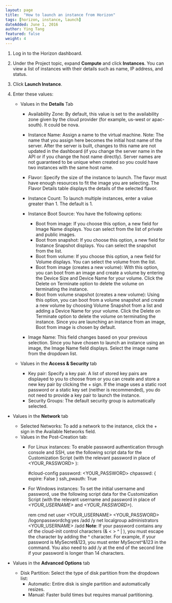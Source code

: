 ```yaml
---
layout: page
title:  "How to launch an instance from Horizon"
tags: [horizon, instance, launch]
dateAdded: June 1, 2016
author: Ying Tang
featured: false
weight: 4
---
```



1. Log in to the Horizon dashboard.
2. Under the Project topic, expand **Compute** and click **Instances**. You can view a list of instances with their details such as name, IP address, and status. 
3. Click **Launch Instance**.
4. Enter these values:

   * Values in the **Details** Tab

      * Availability Zone: By default, this value is set to the availability zone given by the cloud provider (for example, us-west or apac-south). It could be nova.
      * Instance Name: Assign a name to the virtual machine. Note: The name that you assign here becomes the initial host name of the server. After the server is built, changes to this name are not updated in the dashboard (if you change the server name in the API or if you change the host name directly). Server names are not guaranteed to be unique when created so you could have two instances with the same host name.
      * Flavor: Specify the size of the instance to launch. The flavor must have enough resources to fit the image you are selecting. The Flavor Details table displays the details of the selected flavor.
      * Instance Count: To launch multiple instances, enter a value greater than 1. The default is 1.
      * Instance Boot Source: You have the following options:

		* Boot from image: If you choose this option, a new field for Image Name displays. You can select from the list of private and public images.
        * Boot from snapshot: If you choose this option, a new field for Instance Snapshot displays. You can select the snapshot from the list.
		* Boot from volume: If you choose this option, a new field for Volume displays. You can select the volume from the list.
		* Boot from image (creates a new volume): With this option, you can boot from an image and create a volume by entering the Device Size and Device Name for your volume. Click the Delete on Terminate option to delete the volume on terminating the instance.
		* Boot from volume snapshot (creates a new volume): Using this option, you can boot from a volume snapshot and create a new volume by choosing Volume Snapshot from a list and adding a Device Name for your volume. Click the Delete on Terminate option to delete the volume on terminating the instance.
        Since you are launching an instance from an image, Boot from image is chosen by default.
      * Image Name:	This field changes based on your previous selection. Since you have chosen to launch an instance using an image, the Image Name field displays. Select the image name from the dropdown list.


   * Values in the **Access & Security** tab
      * Key pair: Specify a key pair. A list of stored key pairs are displayed to you to choose from or you can create and store a new key pair by clicking the + sign. If the image uses a static root password or a static key set (neither is recommended), you do not need to provide a key pair to launch the instance.
      * Security Groups: The default security group is automatically selected.
  
  * Values in the **Network** tab 
      * Selected Networks: To add a network to the instance, click the + sign in the Available Networks field.
      * Values in the Post-Creation tab: 
        * For Linux instances: To enable password authentication through console and SSH, use the following script data for the Customization Script (with the relevant password in place of <YOUR_PASSWORD> ):

		    #cloud-config password: <YOUR_PASSWORD> chpasswd: { expire: False } ssh_pwauth: True
        * For Windows instances: To set the initial username and password, use the following script data for the Customization Script (with the relevant username and password in place of _<YOUR_USERNAME>_ and _<YOUR_PASSWORD>_).

			rem cmd
			net user <YOUR_USERNAME> <YOUR_PASSWORD> /logonpasswordchg:yes /add /y
			net localgroup administrators <YOUR_USERNAME> /add
        **Note**: If your password contains any of the cloud-init control characters (& < > ^ | ), you must escape the character by adding the ^ character. For example, if your password is MySecret&123, you must enter MySecret^&123 in the command. You also need to add /y at the end of the second line if your password is longer than 14 characters.

   * Values in the **Advanced Options** tab
     * Disk Partition: Select the type of disk partition from the dropdown list:
       * Automatic: Entire disk is single partition and automatically resizes.
       * Manual: Faster build times but requires manual partitioning.

